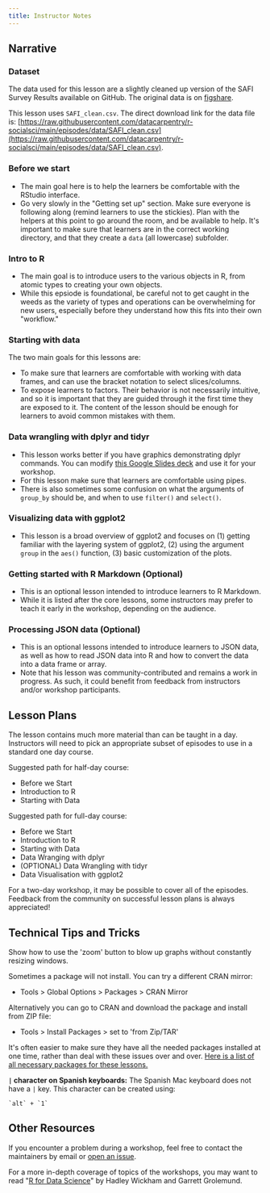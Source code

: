 ```yaml
---
title: Instructor Notes
---
```


## Narrative

### Dataset

The data used for this lesson are a slightly cleaned up version of the
SAFI Survey Results available on GitHub. The original data is on
[figshare](https://figshare.com/articles/dataset/SAFI_Survey_Results/6262019).

This lesson uses `SAFI_clean.csv`. The direct download link for the data file is:
[https://raw.githubusercontent.com/datacarpentry/r-socialsci/main/episodes/data/SAFI_clean.csv](https://raw.githubusercontent.com/datacarpentry/r-socialsci/main/episodes/data/SAFI_clean.csv).

### Before we start

- The main goal here is to help the learners be comfortable with the RStudio
  interface.
- Go very slowly in the "Getting set up" section. Make sure everyone is following
  along (remind learners to use the stickies). Plan with the helpers at this
  point to go around the room, and be available to help. It's important to make
  sure that learners are in the correct working directory, and that they create
  a `data` (all lowercase) subfolder.

### Intro to R

- The main goal is to introduce users to the various objects in R, from atomic types
  to creating your own objects.
- While this epsiode is foundational, be careful not to get caught in the weeds as the
  variety of types and operations can be overwhelming for new users, especially before
  they understand how this fits into their own "workflow."

### Starting with data

The two main goals for this lessons are:

- To make sure that learners are comfortable with working with data frames, and
  can use the bracket notation to select slices/columns.
- To expose learners to factors. Their behavior is not necessarily intuitive,
  and so it is important that they are guided through it the first time they are
  exposed to it. The content of the lesson should be enough for learners to
  avoid common mistakes with them.

### Data wrangling with dplyr and tidyr

- This lesson works better if you have graphics demonstrating dplyr commands.
  You can modify [this Google Slides deck](https://docs.google.com/presentation/d/1A9abypFdFp8urAe9z7GCMjFr4aPeIb8mZAtJA2F7H0w/edit#slide=id.g652714585f_0_114) and use it for your workshop.
- For this lesson make sure that learners are comfortable using pipes.
- There is also sometimes some confusion on what the arguments of `group_by`
  should be, and when to use `filter()` and `select()`.

### Visualizing data with ggplot2

- This lesson is a broad overview of ggplot2 and focuses on (1) getting familiar
  with the layering system of ggplot2, (2) using the argument `group` in the
  `aes()` function, (3) basic customization of the plots.

### Getting started with R Markdown (Optional)

- This is an optional lesson intended to introduce learners to R Markdown.
- While it is listed after the core lessons, some instructors may prefer to teach it early
  in the workshop, depending on the audience.

### Processing JSON data (Optional)

- This is an optional lessons intended to introduce learners to JSON data, as well as how to
  read JSON data into R and how to convert the data into a data frame or array.
- Note that his lesson was community-contributed and remains a work in progress. As such, it could
  benefit from feedback from instructors and/or workshop participants.

## Lesson Plans

The lesson contains much more material than can be taught in a day. Instructors will 
need to pick an appropriate subset of episodes to use in a standard one day course.

Suggested path for half-day course:

- Before we Start
- Introduction to R
- Starting with Data

Suggested path for full-day course:

- Before we Start
- Introduction to R
- Starting with Data
- Data Wranging with dplyr
- (OPTIONAL) Data Wrangling with tidyr
- Data Visualisation with ggplot2

For a two-day workshop, it may be possible to cover all of the episodes. Feedback from
the community on successful lesson plans is always appreciated!

## Technical Tips and Tricks

Show how to use the 'zoom' button to blow up graphs without constantly resizing
windows.

Sometimes a package will not install. You can try a different CRAN mirror:

- Tools > Global Options > Packages > CRAN Mirror

Alternatively you can go to CRAN and download the package and install from ZIP
file:

- Tools > Install Packages > set to 'from Zip/TAR'

It's often easier to make sure they have all the needed packages installed at one
time, rather than deal with these issues over and over.
[Here is a list of all necessary packages for these lessons.](https://github.com/datacarpentry/R-ecology-lesson/blob/master/needed_packages.R)

**`|` character on Spanish keyboards:** The Spanish Mac keyboard does not have a `|` key.
This character can be created using:

```
`alt` + `1`
```

## Other Resources

If you encounter a problem during a workshop, feel free to contact the
maintainers by email or [open an
issue](https://github.com/datacarpentry/r-socialsci/issues/new).

For a more in-depth coverage of topics of the workshops, you may want to read "[R for Data Science](http://r4ds.had.co.nz/)" by Hadley Wickham and Garrett Grolemund.



